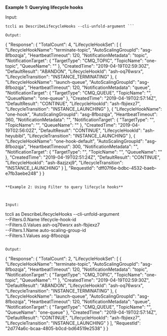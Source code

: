 **Example 1: Querying lifecycle hooks**



Input: 

```
tccli as DescribeLifecycleHooks --cli-unfold-argument ```

Output: 
```
{
    "Response": {
        "TotalCount": 4,
        "LifecycleHookSet": [
            {
                "LifecycleHookName": "terminate-topic",
                "AutoScalingGroupId": "asg-8fbozqja",
                "HeartbeatTimeout": 120,
                "NotificationMetadata": "topic",
                "NotificationTarget": {
                    "TargetType": "CMQ_TOPIC",
                    "TopicName": "one-topic",
                    "QueueName": ""
                },
                "CreatedTime": "2019-04-19T02:59:30Z",
                "DefaultResult": "ABANDON",
                "LifecycleHookId": "ash-oq76wsrx",
                "LifecycleTransition": "INSTANCE_TERMINATING"
            },
            {
                "LifecycleHookName": "launch-queue",
                "AutoScalingGroupId": "asg-8fbozqja",
                "HeartbeatTimeout": 120,
                "NotificationMetadata": "queue",
                "NotificationTarget": {
                    "TargetType": "CMQ_QUEUE",
                    "TopicName": "",
                    "QueueName": "one-queue"
                },
                "CreatedTime": "2019-04-19T02:57:14Z",
                "DefaultResult": "CONTINUE",
                "LifecycleHookId": "ash-fbjiexz7",
                "LifecycleTransition": "INSTANCE_LAUNCHING"
            },
            {
                "LifecycleHookName": "one-hook",
                "AutoScalingGroupId": "asg-8fbozqja",
                "HeartbeatTimeout": 360,
                "NotificationMetadata": "",
                "NotificationTarget": {
                    "TargetType": "",
                    "TopicName": "",
                    "QueueName": ""
                },
                "CreatedTime": "2019-04-19T02:56:02Z",
                "DefaultResult": "CONTINUE",
                "LifecycleHookId": "ash-heyubibl",
                "LifecycleTransition": "INSTANCE_LAUNCHING"
            },
            {
                "LifecycleHookName": "one-hook-default",
                "AutoScalingGroupId": "asg-8fbozqja",
                "HeartbeatTimeout": 300,
                "NotificationMetadata": "",
                "NotificationTarget": {
                    "TargetType": "",
                    "TopicName": "",
                    "QueueName": ""
                },
                "CreatedTime": "2019-04-19T02:51:24Z",
                "DefaultResult": "CONTINUE",
                "LifecycleHookId": "ash-8azjzxj9",
                "LifecycleTransition": "INSTANCE_LAUNCHING"
            }
        ],
        "RequestId": "dff07f6e-bdbc-4532-baeb-e7fb3aebe248"
    }
}
```

**Example 2: Using Filter to query lifecycle hooks**



Input: 

```
tccli as DescribeLifecycleHooks --cli-unfold-argument  \
    --Filters.0.Name lifecycle-hook-id \
    --Filters.0.Values ash-oq76wsrx ash-fbjiexz7 \
    --Filters.1.Name auto-scaling-group-id \
    --Filters.1.Values asg-8fbozqja
```

Output: 
```
{
    "Response": {
        "TotalCount": 2,
        "LifecycleHookSet": [
            {
                "LifecycleHookName": "terminate-topic",
                "AutoScalingGroupId": "asg-8fbozqja",
                "HeartbeatTimeout": 120,
                "NotificationMetadata": "topic",
                "NotificationTarget": {
                    "TargetType": "CMQ_TOPIC",
                    "TopicName": "one-topic",
                    "QueueName": ""
                },
                "CreatedTime": "2019-04-19T02:59:30Z",
                "DefaultResult": "ABANDON",
                "LifecycleHookId": "ash-oq76wsrx",
                "LifecycleTransition": "INSTANCE_TERMINATING"
            },
            {
                "LifecycleHookName": "launch-queue",
                "AutoScalingGroupId": "asg-8fbozqja",
                "HeartbeatTimeout": 120,
                "NotificationMetadata": "queue",
                "NotificationTarget": {
                    "TargetType": "CMQ_QUEUE",
                    "TopicName": "",
                    "QueueName": "one-queue"
                },
                "CreatedTime": "2019-04-19T02:57:14Z",
                "DefaultResult": "CONTINUE",
                "LifecycleHookId": "ash-fbjiexz7",
                "LifecycleTransition": "INSTANCE_LAUNCHING"
            }
        ],
        "RequestId": "2d774a6c-bcaa-4805-b0cd-bd64519e2538"
    }
}
```

